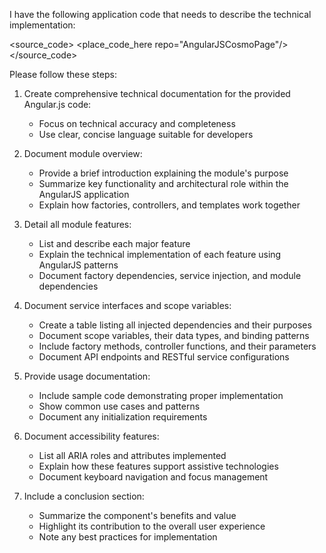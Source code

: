 I have the following application code that needs to describe the technical implementation:

<source_code>
<place_code_here repo="AngularJSCosmoPage"/>
</source_code>

Please follow these steps:

1. Create comprehensive technical documentation for the provided Angular.js code:
   - Focus on technical accuracy and completeness
   - Use clear, concise language suitable for developers

2. Document module overview:
   - Provide a brief introduction explaining the module's purpose
   - Summarize key functionality and architectural role within the AngularJS application
   - Explain how factories, controllers, and templates work together

3. Detail all module features:
   - List and describe each major feature
   - Explain the technical implementation of each feature using AngularJS patterns
   - Document factory dependencies, service injection, and module dependencies

4. Document service interfaces and scope variables:
   - Create a table listing all injected dependencies and their purposes
   - Document scope variables, their data types, and binding patterns
   - Include factory methods, controller functions, and their parameters
   - Document API endpoints and RESTful service configurations

5. Provide usage documentation:
   - Include sample code demonstrating proper implementation
   - Show common use cases and patterns
   - Document any initialization requirements

6. Document accessibility features:
   - List all ARIA roles and attributes implemented
   - Explain how these features support assistive technologies
   - Document keyboard navigation and focus management

7. Include a conclusion section:
   - Summarize the component's benefits and value
   - Highlight its contribution to the overall user experience
   - Note any best practices for implementation